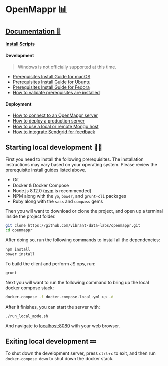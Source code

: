 # OpenMappr 📊
## [Documentation 📄](https://github.com/vibrant-data-labs/openmappr/wiki)
#### [Install Scripts](https://github.com/vibrant-data-labs/openmappr/wiki/Install-Scripts)
#### Development
> Windows is not officially supported at this time.

* [Prerequisites Install Guide for macOS](https://github.com/vibrant-data-labs/openmappr/wiki/Prerequisites-Install-Guide-for-macOS)
* [Prerequisites Install Guide for Ubuntu](https://github.com/vibrant-data-labs/openmappr/wiki/Prerequisites-Install-Guide-for-Ubuntu)
* [Prerequisites Install Guide for Fedora](https://github.com/vibrant-data-labs/openmappr/wiki/Prerequisites-Install-Guide-for-Fedora)
* [How to validate prerequisites are installed](https://github.com/vibrant-data-labs/openmappr/wiki/How-to-validate-prerequisites-are-installed)

#### Deployment
* [How to connect to an OpenMappr server](https://github.com/vibrant-data-labs/openmappr/wiki/How-to-connect-to-an-Openmappr-server)
* [How to deploy a production server](https://github.com/vibrant-data-labs/openmappr/wiki/How-to-deploy-a-production-server)
* [How to use a local or remote Mongo host](https://github.com/vibrant-data-labs/openmappr/wiki/How-to-use-a-local-or-remote-Mongo-host)
* [How to integrate Sendgrid for feedback](https://github.com/vibrant-data-labs/openmappr/wiki/How-to-integrate-Sendgrid-for-feedback)

## Starting local development 👨‍💻
First you need to install the following prerequisites.  The installation instructions may vary based on your operating system.  Please review the prerequisite install guides listed above.
* Git
* Docker & Docker Compose
* Node.js 8.12.0 ([nvm](https://github.com/nvm-sh/nvm) is recommended)
* NPM along with the `yo`, `bower`, and `grunt-cli` packages
* Ruby along with the `sass` and `compass` gems


Then you will want to download or clone the project, and open up a terminal inside the project folder.
```bash
git clone https://github.com/vibrant-data-labs/openmappr.git
cd openmappr
```
After doing so, run the following commands to install all the dependencies:
```bash
npm install
bower install
```
To build the client and perform JS ops, run:
```bash
grunt
``` 
Next you will want to run the following command to bring up the local docker compose stack:
```bash
docker-compose -f docker-compose.local.yml up -d
```
After it finishes, you can start the server with:
```bash
./run_local_mode.sh
```
And navigate to [localhost:8080](http://localhost:8080) with your web browser.

## Exiting local development 💤
To shut down the development server, press `ctrl`+`c` to exit, and then run `docker-compose down` to shut down the docker stack.
